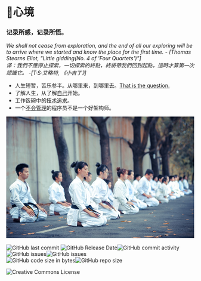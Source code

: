 # 🐢心境

### 记录所感，记录所悟。

*We shall not cease from exploration, and the end of all our exploring will be to arrive where we started and know the place for the first time. - [Thomas Stearns Eliot, "Little gidding(No. 4 of 'Four Quartets')"]  
译：我們不應停止探索，一切探索的終點，終將帶我們回到起點，這時才算第一次認識它。 -[T·S·艾略特, 《小吉丁》]*

- 人生短暂，苦乐参半。从哪里来，到哪里去。[That is the question.](/01-人生点滴/README.md)
- 了解人生，从了解[自己](02-中医学习/README.md)开始。
- 工作饭碗中的[技术追求](03-技术积累/README.md)。
- 一个[不会管理](04-管理杂记/README.md)的程序员不是一个好架构师。

![group of martial artists sitting on the grounds](assets/home-tao.png)

![GitHub last commit](https://img.shields.io/github/last-commit/ibbcall/ibbcall.github.io.svg) ![GitHub Release Date](https://img.shields.io/github/release-date/ibbcall/ibbcall.github.io.svg)![GitHub commit activity](https://img.shields.io/github/commit-activity/m/ibbcall/ibbcall.github.io.svg)<br>
![GitHub issues](https://img.shields.io/github/issues-raw/ibbcall/ibbcall.github.io.svg)![GitHub issues](https://img.shields.io/github/issues-raw/ibbcall/ibbcall.github.io.svg)<br>
![GitHub code size in bytes](https://img.shields.io/github/languages/code-size/ibbcall/ibbcall.github.io.svg)![GitHub repo size](https://img.shields.io/github/repo-size/ibbcall/ibbcall.github.io.svg)

<img alt="Creative Commons License" style="border-width:0" src="https://i.creativecommons.org/l/by-nc-nd/4.0/88x31.png" />

